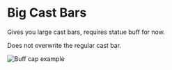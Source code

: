# Big Cast Bars
Gives you large cast bars, requires statue buff for now.

Does not overwrite the regular cast bar.

![Buff cap example](https://i.imgur.com/ipUbDX7.png)